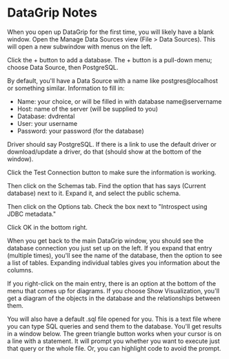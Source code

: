 # DataGrip Notes

When you open up DataGrip for the first time, you will likely have a blank window.  Open the Manage Data Sources view (File > Data Sources).  This will open a new subwindow with menus on the left.  

Click the + button to add a database.  The + button is a pull-down menu; choose Data Source, then PostgreSQL.  

By default, you'll have a Data Source with a name like postgres@localhost or something similar.  Information to fill in:

* Name: your choice, or will be filled in with database name@servername
* Host: name of the server (will be supplied to you)
* Database: dvdrental
* User: your username
* Password: your password (for the database)

Driver should say PostgreSQL.  If there is a link to use the default driver or download/update a driver, do that (should show at the bottom of the window).  

Click the Test Connection button to make sure the information is working.  

Then click on the Schemas tab.  Find the option that has says (Current database) next to it.  Expand it, and select the public schema.  

Then click on the Options tab.  Check the box next to "Introspect using JDBC metadata."

Click OK in the bottom right.  

When you get back to the main DataGrip window, you should see the database connection you just set up on the left.  If you expand that entry (multiple times), you'll see the name of the database, then the option to see a list of tables.  Expanding individual tables gives you information about the columns.  

If you right-click on the main entry, there is an option at the bottom of the menu that comes up for diagrams.  If you choose Show Visualization, you'll get a diagram of the objects in the database and the relationships between them.  

You will also have a default .sql file opened for you.  This is a text file where you can type SQL queries and send them to the database.  You'll get results in a window below.  The green triangle button works when your cursor is on a line with a statement.  It will prompt you whether you want to execute just that query or the whole file.  Or, you can highlight code to avoid the prompt.  


 